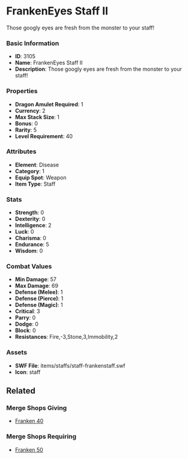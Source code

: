 # FrankenEyes Staff II

Those googly eyes are fresh from the monster to your staff!

### Basic Information

- **ID**: 3105
- **Name**: FrankenEyes Staff II
- **Description**: Those googly eyes are fresh from the monster to your staff!

### Properties

- **Dragon Amulet Required**: 1
- **Currency**: 2
- **Max Stack Size**: 1
- **Bonus**: 0
- **Rarity**: 5
- **Level Requirement**: 40

### Attributes

- **Element**: Disease
- **Category**: 1
- **Equip Spot**: Weapon
- **Item Type**: Staff

### Stats

- **Strength**: 0
- **Dexterity**: 0
- **Intelligence**: 2
- **Luck**: 0
- **Charisma**: 0
- **Endurance**: 5
- **Wisdom**: 0

### Combat Values

- **Min Damage**: 57
- **Max Damage**: 69
- **Defense (Melee)**: 1
- **Defense (Pierce)**: 1
- **Defense (Magic)**: 1
- **Critical**: 3
- **Parry**: 0
- **Dodge**: 0
- **Block**: 0
- **Resistances**: Fire,-3,Stone,3,Immobility,2

### Assets

- **SWF File**: items/staffs/staff-frankenstaff.swf
- **Icon**: staff

## Related

### Merge Shops Giving

- [Franken 40](../merge-shops/57-franken-40.md)

### Merge Shops Requiring

- [Franken 50](../merge-shops/58-franken-50.md)

